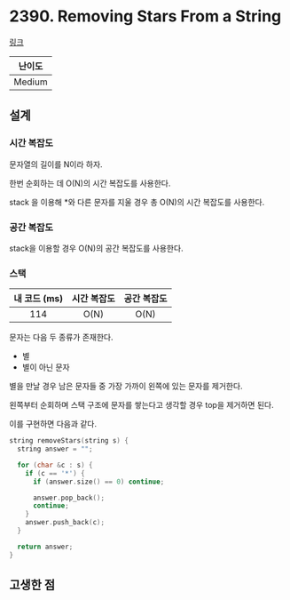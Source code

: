 # 2390. Removing Stars From a String

[링크](https://leetcode.com/problems/removing-stars-from-a-string/)

| 난이도 |
| :----: |
| Medium |

## 설계

### 시간 복잡도

문자열의 길이를 N이라 하자.

한번 순회하는 데 O(N)의 시간 복잡도를 사용한다.

stack 을 이용해 *와 다른 문자를 지울 경우 총 O(N)의 시간 복잡도를 사용한다.

### 공간 복잡도

stack을 이용할 경우 O(N)의 공간 복잡도를 사용한다.

### 스택

| 내 코드 (ms) | 시간 복잡도 | 공간 복잡도 |
| :----------: | :---------: | :---------: |
|     114      |    O(N)     |    O(N)     |

문자는 다음 두 종류가 존재한다.

- 별
- 별이 아닌 문자

별을 만날 경우 남은 문자들 중 가장 가까이 왼쪽에 있는 문자를 제거한다.

왼쪽부터 순회하며 스택 구조에 문자를 쌓는다고 생각할 경우 top을 제거하면 된다.

이를 구현하면 다음과 같다.

```cpp
string removeStars(string s) {
  string answer = "";

  for (char &c : s) {
    if (c == '*') {
      if (answer.size() == 0) continue;

      answer.pop_back();
      continue;
    }
    answer.push_back(c);
  }

  return answer;
}
```

## 고생한 점
